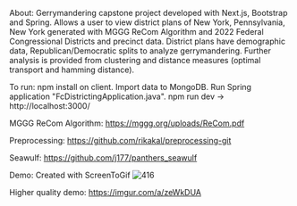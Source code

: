 About: Gerrymandering capstone project developed with Next.js, Bootstrap and Spring. 
Allows a user to view district plans of New York, Pennsylvania, New York generated with MGGG ReCom Algorithm and 2022 Federal Congressional Districts and precinct data.
District plans have demographic data, Republican/Democratic splits to analyze gerrymandering.
Further analysis is provided from clustering and distance measures (optimal transport and hamming distance).

To run: npm install on client. Import data to MongoDB. Run Spring application "FcDistrictingApplication.java". npm run dev -> http://localhost:3000/

MGGG ReCom Algorithm: https://mggg.org/uploads/ReCom.pdf

Preprocessing: https://github.com/rikakal/preprocessing-git

Seawulf: https://github.com/j177/panthers_seawulf 

Demo: Created with ScreenToGif
![416](https://github.com/j177/416-Panthers/assets/55969215/83cde7cb-54f5-42f2-afd5-6c5a9bcffb99)

Higher quality demo: https://imgur.com/a/zeWkDUA
